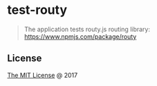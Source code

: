 # test-routy

> The application tests routy.js routing library: https://www.npmjs.com/package/routy

## License

[The MIT License](https://github.com/rgierczak/test-routy/blob/master/LICENSE) @ 2017
